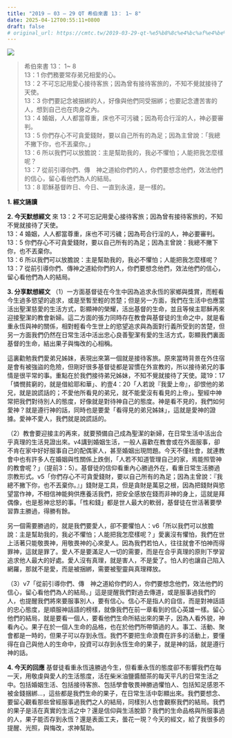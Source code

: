 ```yaml
---
title: "2019 – 03 – 29 QT 希伯來書 13： 1~ 8"
date: 2025-04-12T00:55:11+0800
draft: false
# original_url: https://cmtc.tw/2019-03-29-qt-%e5%b8%8c%e4%bc%af%e4%be%86%e6%9b%b8-13%ef%bc%9a-1-8
---
```


![](/images/qt.jpg)
> 希伯來書 13： 1~ 8  
> 13：1 你們務要常存弟兄相愛的心。  
> 13：2 不可忘記用愛心接待客旅；因為曾有接待客旅的，不知不覺就接待了天使。  
> 13：3 你們要記念被捆綁的人，好像與他們同受捆綁；也要記念遭苦害的人，想到自己也在肉身之內。  
> 13：4 婚姻，人人都當尊重，床也不可污穢；因為苟合行淫的人，神必要審判。  
> 13：5 你們存心不可貪愛錢財，要以自己所有的為足；因為主曾說：「我總不撇下你，也不丟棄你。」  
> 13：6 所以我們可以放膽說：主是幫助我的，我必不懼怕；人能把我怎麼樣呢？  
> 13：7 從前引導你們、傳　神之道給你們的人，你們要想念他們，效法他們的信心，留心看他們為人的結局。  
> 13：8 耶穌基督昨日、今日、一直到永遠，是一樣的。

**1. 經文誦讀**

**2.  今天默想經文**
來 13：2 不可忘記用愛心接待客旅；因為曾有接待客旅的，不知不覺就接待了天使。  
13：4 婚姻，人人都當尊重，床也不可污穢；因為苟合行淫的人，神必要審判。  
13：5 你們存心不可貪愛錢財，要以自己所有的為足；因為主曾說：我總不撇下你，也不丟棄你。  
13：6 所以我們可以放膽說：主是幫助我的，我必不懼怕；人能把我怎麼樣呢？  
13：7 從前引導你們、傳神之道給你們的人，你們要想念他們，效法他們的信心，留心看他們為人的結局。

**3. 分享默想經文**
（1）一方面基督徒在今生中因為追求永恆的家鄉與獎賞，而輕看今生過多慾望的追求，或是至暫至輕的苦楚；但是另一方面，我們在生活中也應當活出聖潔慈愛的生活方式，彰顯神的榮耀，活出基督的生命，並且等候主耶穌再來迎接聖潔的教會新婦。這二方面的張力同時存在教會與基督徒的生命之中，就是看重永恆與神的關係，相對輕看今生世上的慾望追求與為面對行義所受到的苦楚，但另一方面我們仍然在日常生活中活出忠心良善聖潔有愛的生活方式，彰顯我們裏面基督的生命，結出果子與悔改的心相稱。

這裏勸勉我們愛弟兄姊妹，表現出來第一個就是接待客旅。原來當時背景在外住宿是會有被強盜的危險，但剛好很多基督徒都是習慣在外宣教的，所以接待弟兄的事情是很平常的事。重點在於我們接待弟兄姊妹，不知不覺就接待了天使。箴19：17「憐憫貧窮的，就是借給耶和華」、約壹4：20「人若說『我愛上帝』，卻恨他的弟兄，就是說謊話的；不愛他所看見的弟兄，就不能愛沒有看見的上帝」。聖經中神常把我們對待別人的態度，好像就是對待神自己的態度。神是看不見的，我們如何愛神？就是遵行神的話，同時也是要愛「看得見的弟兄姊妹」，這就是愛神的證據。愛神不愛人，我們就是說謊話的。

（2）教會要迎接主的再來，就要預備自己成為聖潔的新婦，在日常生活中活出合乎真理的生活見證出來。v4講到婚姻生活，一般人喜歡在教會或在外面服事，卻不肯在家中好好服事自己的配偶家人，甚至婚姻出現問題。今天不僅社會，就連教會中也有許多人在婚姻與性關係上跌倒，「人若不知道管理自己的家，焉能照管神的教會呢？」（提前3：5）。基督徒的信仰看重內心勝過外在，看重日常生活勝過宗教形式。v5「你們存心不可貪愛錢財，要以自己所有的為足；因為主曾說：『我總不撇下你，也不丟棄你。』」錢財是工具，但是貪財是萬惡之根，因為把錢財與慾望當作神，不相信神能夠供應養活我們，把安全感放在錢而非神的身上，這就是拜偶像，也是惹神忿怒的事。「性和錢」都是世人最大的軟弱，基督徒在世活著要學習靠主勝過，得勝有餘。

另一個需要勝過的，就是我們要愛人，卻不要懼怕人：v6「所以我們可以放膽說：主是幫助我的，我必不懼怕；人能把我怎麼樣呢？」愛裏沒有懼怕，我們在世上活著只能敬畏神，用敬畏神的心來愛人。因為我們若怕人，往往就會不怕神而得罪神，這就是罪了。愛人不是要滿足人一切的需要，而是在合乎真理的原則下學習追求他人最大的好處。愛人沒有真理，就是害人，不是愛了。怕人的也讓自己陷入網羅，那就不是愛，而是被捆綁，需要被聖靈與真理釋放。

（3）v7「從前引導你們、傳　神之道給你們的人，你們要想念他們，效法他們的信心，留心看他們為人的結局。」這是提醒我們對過去傳道，或是服事過我們的人，也提醒我們將來要服事別人，要有信心。信心不是指人的自信，而是對神話語的忠心態度，是順服神話語的榜樣，就像我們在前一章看到的信心英雄一樣。留心他們的結局，就是要看一個人，要看他們生命所結出來的果子，因為人看外貌，神看內心。果子在於一個人生命的品格，也在於他們所帶領過的人。事工、活動、聚會都是一時的，但果子可以存到永恆。我們不要把生命浪費在許多的活動上，要懂得在自己與他人的生命中，投資可以存到永恆生命的果子，就是神的話，就是遵行神的話。

**4. 今天的回應**
基督徒看重永恆遠勝過今生，但看重永恆的態度卻不影響我們在每一天，用敬虔與愛人的生活態度，活在柴米油鹽醬醋茶的每天平凡的日常生活之中。包括婚姻生活、包括接待客旅、包括學會敬畏神勝過懼怕人、包括知足感恩不被金錢捆綁…，這些都是我們生命的果子，在日常生活中彰顯出來。我們要想念、要留心觀看那些曾經服事過我們之人的結局，同樣別人也會觀察我們的結局。我們的果子是活在真實的生活之中？還是信仰與生活脫節？我們的生命品格與所服事過的人，果子能否存到永恆？還是表面工夫，曇花一現？今天的經文，給了我很多的提醒、光照，與悔改，求神幫助。
